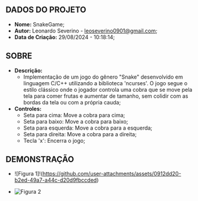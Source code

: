 ## DADOS DO PROJETO
- **Nome:** SnakeGame; 
- **Autor:** Leonardo Severino - leoseverino0901@gmail.com;
- **Data de Criação:** 29/08/2024 - 10:18:14;
 
## SOBRE
- **Descrição:**
  - Implementação de um jogo do gênero "Snake" desenvolvido em linguagem C/C++ utilizando a biblioteca 'ncurses'. O jogo segue o estilo clássico onde o jogador controla uma cobra que se move pela tela para comer frutas e aumentar de tamanho, sem colidir com as bordas da tela ou com a própria cauda;
- **Controles:**
  - Seta para cima: Move a cobra para cima;
  - Seta para baixo: Move a cobra para baixo;
  - Seta para esquerda: Move a cobra para a esquerda;
  - Seta para direita: Move a cobra para a direita;
  - Tecla 'x': Encerra o jogo;
    
## DEMONSTRAÇÃO
- ![Figura 1]!(https://github.com/user-attachments/assets/0912dd20-b2ed-49a7-a44c-d20d9fbccded)

- ![Figura 2](https://github.com/SEVERINO-0901/SNAKE_GAME-Cpp/blob/main/Screenshots/Captura%20de%20tela%20de%202024-09-09%2018-57-17.png)
